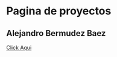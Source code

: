 <!DOCTYPE html>
<html lang="en">
<head>
    <meta charset="UTF-8">
    <meta name="viewport" content="width=device-width, initial-scale=1.0">
    <title>Proyectos</title>
</head>
<body>
    <h1>Pagina de proyectos</h1>
    <h2>Alejandro Bermudez Baez</h2>
    <a href="gs://jpalexo-javascript.appspot.com">Click Aqui</a>

    
</body>
</html>

